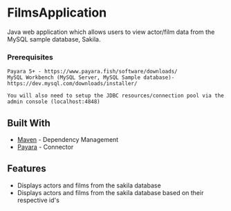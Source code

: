 # FilmsApplication

Java web application which allows users to view actor/film data from the MySQL sample database, Sakila. 

### Prerequisites

```
Payara 5+ - https://www.payara.fish/software/downloads/
MySQL Workbench (MySQL Server, MySQL Sample database)- https://dev.mysql.com/downloads/installer/ 

You will also need to setup the JDBC resources/connection pool via the admin console (localhost:4848)
```
## Built With

* [Maven](https://maven.apache.org/) - Dependency Management
* [Payara](https://www.payara.fish/) - Connector

## Features
* Displays actors and films from the sakila database
* Displays actors and films from the sakila database based on their respective id's
